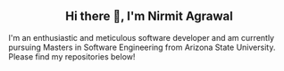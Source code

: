 <h2 align = "center">Hi there 👋, I'm Nirmit Agrawal</h2>

I'm an enthusiastic and meticulous software developer and am currently pursuing Masters in Software Engineering from Arizona State University. Please find my repositories below!

<!--
**NirmitAgrawal02/NirmitAgrawal02** is a ✨ _special_ ✨ repository because its `README.md` (this file) appears on your GitHub profile.

Here are some ideas to get you started:
- 🔭 I’m well versed in ... Java, Python, React.js, next.js, MySQL, PostGresql & MongoDB
- 🔭 I’m currently working on ... portforilo website using next.js & tailwindcss & building a genAI website using chatGPT api 
- 🌱 I’m currently learning ... next.js & 
- 👯 I’m looking to collaborate on ...
- 🤔 I’m looking for help with ...
- 💬 Ask me about ...
- 📫 How to reach me: ... agrawa
- 😄 Pronouns: ... He/Him
- ⚡ Fun fact: ...
-->
